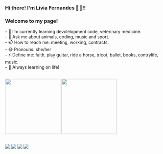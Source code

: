 ### Hi there! I'm Lívia Fernandes 👋😀!! 
### Welcome to my page!

<div> - 🌱 I’m currently learning devolelopment code, veterinary medicine. </div>
<div>- 💬 Ask me about animals, coding, music and sport. </div>
<div>- 📫 How to reach me: meeting, working, contracts.</div>
<div>- 😄 Pronouns: she/her </div>
<div>- ⚡ Define me: faith, play guitar, ride a horse, tricot, ballet, books, contrylife, music. </div>
<div>- 🌼 Always learning on life! </div>

##
 <div>
  <img height="180em" src="https://github-readme-stats.vercel.app/api?username=livisnandes&show_icons=true&theme=onedark&include_all_commits=true&count_private=true&count_private=true"/>
  <img height="180em" src="https://github-readme-stats.vercel.app/api/top-langs/?username=livisnandes&layout=compact&langs_count=7&theme=onedark"/>
</div>

   ##
 
<div> 
  <a href="https://www.linkedin.com/in/livifernandes/" target="_blank"><img src="https://img.shields.io/badge/-LinkedIn-%230077B5?style=for-the-badge&logo=linkedin&logoColor=white" target="_blank"></a> 
   <a href = "mailto:liviafg.ml@gmail.com"><img src="https://img.shields.io/badge/-Gmail-%23333?style=for-the-badge&logo=gmail&logoColor=white" target="_blank"></a>
  <a href="https://instagram.com/liviafg.ml" target="_blank"><img src="https://img.shields.io/badge/-Instagram-%23E4405F?style=for-the-badge&logo=instagram&logoColor=white" target="_blank"></a>
 <a href="" target="_blank"><img src="https://img.shields.io/badge/Slack-4A154B?style=for-the-badge&logo=slack&logoColor=white" target="_blank"></a> 

 </div>



